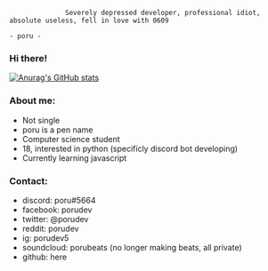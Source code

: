                   Severely depressed developer, professional idiot, absolute useless, fell in love with 0609
                                                                                                          - poru -
### Hi there!

[![Anurag's GitHub stats](https://github-readme-stats.vercel.app/api?username=porudev&count_private=true&show_icons=true&theme=dracula)](https://github.com/anuraghazra/github-readme-stats)
  

### About me:
- Not single
- poru is a pen name
- Computer science student
- 18, interested in python (specificly discord bot developing)
- Currently learning javascript

### Contact:
- discord: poru#5664
- facebook: porudev
- twitter: @porudev
- reddit: porudev
- ig: porudev5
- soundcloud: porubeats (no longer making beats, all private)
- github: here
